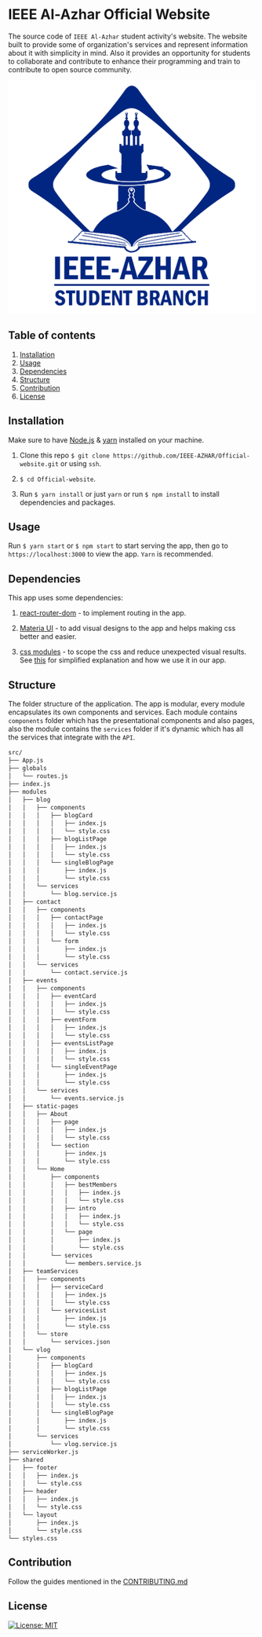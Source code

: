 # IEEE Al-Azhar Official Website

The source code of `IEEE Al-Azhar` student activity's website. The website built to provide some of organization's services and represent information about it with simplicity in mind. Also it provides an opportunity for students to collaborate and contribute to enhance their programming and train to contribute to open source community.

![IEEE Logo](IEEE-final.png)

## Table of contents

1. [Installation](#install)
1. [Usage](#use)
1. [Dependencies](#dependencies)
1. [Structure](#structure)
1. [Contribution](#contribution)
1. [License](#license)

<a name="install"></a>

## Installation

Make sure to have [Node.js](https://nodejs.org/en/download/) & [yarn](https://classic.yarnpkg.com/en/docs/install/) installed on your machine.

1. Clone this repo `$ git clone https://github.com/IEEE-AZHAR/Official-website.git` or using `ssh`.

2. `$ cd Official-website`.

3. Run `$ yarn install` or just `yarn` or run `$ npm install` to install dependencies and packages.

<a name="install"></a>

## Usage

Run `$ yarn start` or `$ npm start` to start serving the app, then go to `https://localhost:3000` to view the app. `Yarn` is recommended.

## Dependencies

This app uses some dependencies:

1. [react-router-dom](https://reacttraining.com/react-router/web/guides/quick-start) - to implement routing in the app.

1. [Materia UI](https://material-ui.com/) - to add visual designs to the app and helps making css better and easier.

1. [css modules](https://github.com/css-modules/css-modules) - to scope the css and reduce unexpected visual results. See [this](https://create-react-app.dev/docs/adding-a-css-modules-stylesheet) for simplified explanation and how we use it in our app.

## Structure

The folder structure of the application. The app is modular, every module encapsulates its own components and services. Each module contains `components` folder which has the presentational components and also pages, also the module contains the `services` folder if it's dynamic which has all the services that integrate with the `API`.

```
src/
├── App.js
├── globals
│   └── routes.js
├── index.js
├── modules
│   ├── blog
│   │   ├── components
│   │   │   ├── blogCard
│   │   │   │   ├── index.js
│   │   │   │   └── style.css
│   │   │   ├── blogListPage
│   │   │   │   ├── index.js
│   │   │   │   └── style.css
│   │   │   └── singleBlogPage
│   │   │       ├── index.js
│   │   │       └── style.css
│   │   └── services
│   │       └── blog.service.js
│   ├── contact
│   │   ├── components
│   │   │   ├── contactPage
│   │   │   │   ├── index.js
│   │   │   │   └── style.css
│   │   │   └── form
│   │   │       ├── index.js
│   │   │       └── style.css
│   │   └── services
│   │       └── contact.service.js
│   ├── events
│   │   ├── components
│   │   │   ├── eventCard
│   │   │   │   ├── index.js
│   │   │   │   └── style.css
│   │   │   ├── eventForm
│   │   │   │   ├── index.js
│   │   │   │   └── style.css
│   │   │   ├── eventsListPage
│   │   │   │   ├── index.js
│   │   │   │   └── style.css
│   │   │   └── singleEventPage
│   │   │       ├── index.js
│   │   │       └── style.css
│   │   └── services
│   │       └── events.service.js
│   ├── static-pages
│   │   ├── About
│   │   │   ├── page
│   │   │   │   ├── index.js
│   │   │   │   └── style.css
│   │   │   └── section
│   │   │       ├── index.js
│   │   │       └── style.css
│   │   └── Home
│   │       ├── components
│   │       │   ├── bestMembers
│   │       │   │   ├── index.js
│   │       │   │   └── style.css
│   │       │   ├── intro
│   │       │   │   ├── index.js
│   │       │   │   └── style.css
│   │       │   └── page
│   │       │       ├── index.js
│   │       │       └── style.css
│   │       └── services
│   │           └── members.service.js
│   ├── teamServices
│   │   ├── components
│   │   │   ├── serviceCard
│   │   │   │   ├── index.js
│   │   │   │   └── style.css
│   │   │   └── servicesList
│   │   │       ├── index.js
│   │   │       └── style.css
│   │   └── store
│   │       └── services.json
│   └── vlog
│       ├── components
│       │   ├── blogCard
│       │   │   ├── index.js
│       │   │   └── style.css
│       │   ├── blogListPage
│       │   │   ├── index.js
│       │   │   └── style.css
│       │   └── singleBlogPage
│       │       ├── index.js
│       │       └── style.css
│       └── services
│           └── vlog.service.js
├── serviceWorker.js
├── shared
│   ├── footer
│   │   ├── index.js
│   │   └── style.css
│   ├── header
│   │   ├── index.js
│   │   └── style.css
│   └── layout
│       ├── index.js
│       └── style.css
└── styles.css
```

## Contribution

Follow the guides mentioned in the [CONTRIBUTING.md](CONTRIBUTING.md)

<a name="license"></a>

## License

[![License: MIT](https://img.shields.io/badge/License-MIT-yellow.svg)](https://opensource.org/licenses/MIT)
